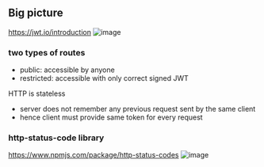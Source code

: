 ## Big picture

https://jwt.io/introduction
![image](https://user-images.githubusercontent.com/102004753/209736895-53ba503e-abcf-4603-950e-fe2fba45dc6d.png)

### two types of routes

- public: accessible by anyone
- restricted: accessible with only correct signed JWT

HTTP is stateless

- server does not remember any previous request sent by the same client
- hence client must provide same token for every request

### http-status-code library

https://www.npmjs.com/package/http-status-codes
![image](https://user-images.githubusercontent.com/102004753/209755745-9e0bedc3-dcb5-40df-a071-ee97a9cbcf23.png)
